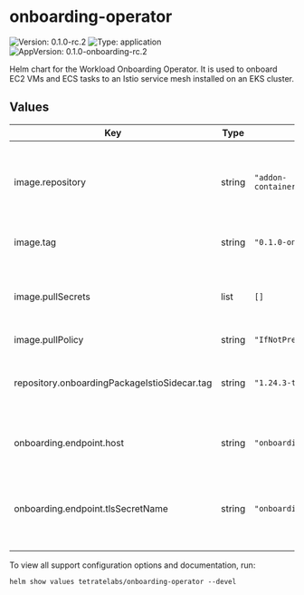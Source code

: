 # onboarding-operator

![Version: 0.1.0-rc.2](https://img.shields.io/badge/Version-0.1.0--rc.2-informational?style=flat-square)
![Type: application](https://img.shields.io/badge/Type-application-informational?style=flat-square)
![AppVersion: 0.1.0-onboarding-rc.2](https://img.shields.io/badge/AppVersion-0.1.0--onboarding--rc.2-informational?style=flat-square)

Helm chart for the Workload Onboarding Operator. It is used to onboard EC2 VMs and ECS tasks to an Istio service mesh installed on an EKS cluster.

## Values

| Key | Type | Default | Description |
|-----|------|---------|-------------|
| image.repository | string | `"addon-containers.istio.tetratelabs.com"` | Image repository from where download the onboarding images |
| image.tag | string | `"0.1.0-onboarding-rc.2"` | Onboarding image tag to be used |
| image.pullSecrets | list | `[]` | Image pull secrets to be used to pull the onboarding images |
| image.pullPolicy | string | `"IfNotPresent"` |  |
| repository.onboardingPackageIstioSidecar.tag | string | `"1.24.3-tetrate3"` | Istio sidecar tag to be used for the onboarding workloads |
| onboarding.endpoint.host | string | `"onboarding-endpoint.example"` | Hostname for the onboarding endpoint |
| onboarding.endpoint.tlsSecretName | string | `"onboarding-endpoint-tls-cert"` | Secret name for the onboarding endpoint TLS certificate |

To view all support configuration options and documentation, run:

```
helm show values tetratelabs/onboarding-operator --devel
```
